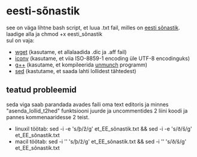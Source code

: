 # eesti-sõnastik
see on väga lihtne bash script, et luua .txt fail, milles on [eesti sõnastik](http://www.meso.ee/~jjpp/speller/). <br>
laadige alla ja chmod +x eesti_sõnastik <br>
sul on vaja: <br>
- [wget](https://en.wikipedia.org/wiki/Wget) (kasutame, et allalaadida .dic ja .aff fail)
- [iconv](https://en.wikipedia.org/wiki/Iconv) (kasutame, et viia ISO-8859-1 encoding üle UTF-8 encodinguks)
- [g++](https://gcc.gnu.org/) (kasutame, et kompileerida [unmunch](https://github.com/hunspell/hunspell/tree/master/src/tools) programm)
- [sed](https://en.wikipedia.org/wiki/Sed) (kastutame, et saada lahti lollidest tähtedest) <br>
## teatud probleemid
seda viga saab parandada avades faili oma text editoris ja minnes "asenda_lollid_t2hed" funktsiooni juurde ja uncommentides 2 liini koodi ja pannes kommenaaridesse 2 teist.
- linuxil töötab: sed -i -e 's/þ/ž/g' et_EE_sõnastik.txt && sed -i -e 's/ð/š/g' et_EE_sõnastik.txt
- macil töötab: sed -i '' 's/þ/ž/g' et_EE_sõnastik.txt && sed -i '' 's/ð/š/g' et_EE_sõnastik.txt
